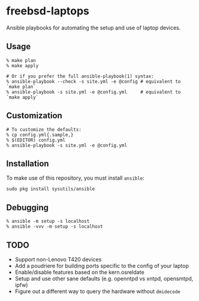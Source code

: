 # freebsd-laptops

Ansible playbooks for automating the setup and use of laptop devices.

## Usage

```shell
% make plan
% make apply

# Or if you prefer the full ansible-playbook(1) syntax:
% ansible-playbook --check -s site.yml -e @config # equivalent to `make plan`
% ansible-playbook -s site.yml -e @config.yml     # equivalent to `make apply`
```

## Customization

```shell
# To customize the defaults:
% cp config.yml{.sample,}
% $(EDITOR) config.yml
% ansible-playbook -s site.yml -e @config.yml
```

## Installation

To make use of this repository, you must install `ansible`:

```shell
sudo pkg install sysutils/ansible
```

## Debugging

```shell
% ansible -m setup -s localhost
% ansible -vvv -m setup -s localhost
```

## TODO

* Support non-Lenovo T420 devices
* Add a poudriere for building ports specific to the config of your laptop
* Enable/disable features based on the kern.osreldate
* Setup and use other sane defaults (e.g. openntpd vs xntpd, opensmtpd, ipfw)
* Figure out a different way to query the hardware without `dmidecode`
